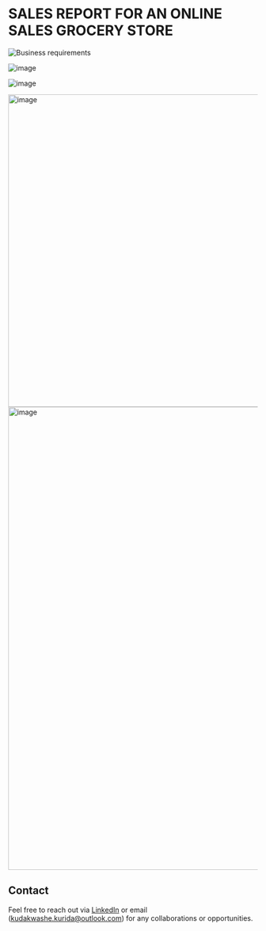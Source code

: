 # SALES REPORT FOR AN ONLINE SALES GROCERY STORE


![Business requirements](https://github.com/user-attachments/assets/3cfd5108-77fe-4eff-adec-69b8f951efab)

![image](https://github.com/user-attachments/assets/aa21f701-9f0f-4c61-afd9-4b9ede0b205a)

![image](https://github.com/user-attachments/assets/975efb49-e663-4e5e-a6df-38cc103b5122)

<img width="631" alt="image" src="https://github.com/user-attachments/assets/b72d7fea-806a-496d-baad-ea80e46f6e6a" />

<img width="935" alt="image" src="https://github.com/user-attachments/assets/511192b4-1dfd-4519-83dc-d5c9243a6357" />

## Contact
Feel free to reach out via [LinkedIn](https://www.linkedin.com/in/kudakwashe-kurida-32870714a/) or email (kudakwashe.kurida@outlook.com) for any collaborations or opportunities.



 
